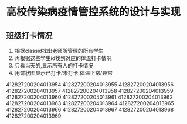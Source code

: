 # 高校传染病疫情管控系统的设计与实现

## 班级打卡情况

1. 根据classid找出老师所管理的所有学生
2. 再根据这些学生id找到对应的体温打卡情况
3. 只看当天的,显示所有人的打卡情况
4. 用饼状图显示已打卡/未打卡,体温正常/异常




412827200204013954
412827200204013955
412827200204013956
412827200204013957
412827200204013958
412827200204013959
412827200204013960
412827200204013961
412827200204013962
412827200204013963
412827200204013964
412827200204013965
412827200204013966
412827200204013967
412827200204013968
412827200204013969